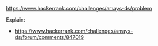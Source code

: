 https://www.hackerrank.com/challenges/arrays-ds/problem

Explain:

- https://www.hackerrank.com/challenges/arrays-ds/forum/comments/847019

